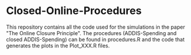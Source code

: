 # Closed-Online-Procedures

This repository contains all the code used for the simulations in the paper "The Online Closure Principle". The procedures (ADDIS-Spending and closed ADDIS-Spending) can be found in procedures.R and the code that generates the plots in the Plot_XXX.R files.
